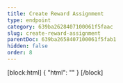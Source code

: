 ```yaml
---
title: Create Reward Assignment
type: endpoint
category: 639ba2628407100061f5faac
slug: create-reward-assignment
parentDoc: 639ba2658407100061f5fab1
hidden: false
order: 8
---
```

[block:html]
{
  "html": "<style>\n.LanguagePicker-divider { \n  display: none; }\n  \n[title=\"Toggle library\"] { \n  display: none; }\n</style>"
}
[/block]